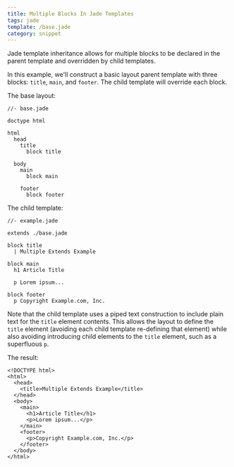```yaml
---
title: Multiple Blocks In Jade Templates
tags: jade
template: /base.jade
category: snippet
---
```


Jade template inheritance allows for multiple blocks to be declared in the parent template and overridden by child templates.

In this example, we'll construct a basic layout parent template with three blocks: `title`, `main`, and `footer`. The child template will override each block.

The base layout:

```
//- base.jade

doctype html

html
  head
    title
      block title

  body
    main
      block main

    footer  
      block footer
```

The child template:

```
//- example.jade

extends ./base.jade

block title
  | Multiple Extends Example

block main
  h1 Article Title

  p Lorem ipsum...

block footer
  p Copyright Example.com, Inc.
```

Note that the child template uses a piped text construction to include plain text for the `title` element contents. This allows the layout to define the `title` element (avoiding each child template re-defining that element) while also avoiding introducing child elements to the `title` element, such as a superfluous `p`.

The result:

```
<!DOCTYPE html>
<html>
  <head>
    <title>Multiple Extends Example</title>
  </head>
  <body>
    <main>
      <h1>Article Title</h1>
      <p>Lorem ipsum...</p>
    </main>
    <footer>
      <p>Copyright Example.com, Inc.</p>
    </footer>
  </body>
</html>
```
